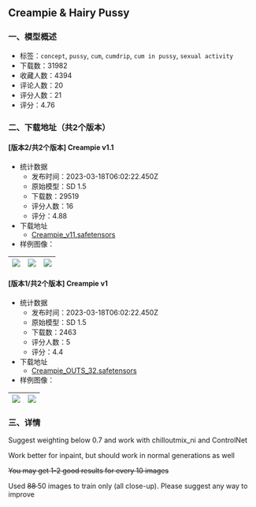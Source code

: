 ## Creampie & Hairy Pussy
### 一、模型概述

- 标签：`concept`, `pussy`, `cum`, `cumdrip`, `cum in pussy`, `sexual activity`
- 下载数：31982
- 收藏人数：4394
- 评论人数：20
- 评分人数：21
- 评分：4.76

### 二、下载地址（共2个版本）

#### [版本2/共2个版本] Creampie v1.1

- 统计数据
  - 发布时间：2023-03-18T06:02:22.450Z
  - 原始模型：SD 1.5
  - 下载数：29519
  - 评分人数：16
  - 评分：4.88
- 下载地址
  - [Creampie_v11.safetensors](https://civitai.com/api/download/models/18077)
- 样例图像：

| <img src="https://image.civitai.com/xG1nkqKTMzGDvpLrqFT7WA/abcede01-3aea-4fa9-4bc0-d8a04d003a00/width=450/185599.jpeg" /> | <img src="https://image.civitai.com/xG1nkqKTMzGDvpLrqFT7WA/21cf3b76-7200-4f2e-aa36-2913db6d3500/width=450/185598.jpeg" /> | <img src="https://image.civitai.com/xG1nkqKTMzGDvpLrqFT7WA/c9bbeb56-188e-4b42-f53b-a96159d83b00/width=450/185597.jpeg" /> |
| ---- | ---- | ---- |

#### [版本1/共2个版本] Creampie v1

- 统计数据
  - 发布时间：2023-03-18T06:02:22.450Z
  - 原始模型：SD 1.5
  - 下载数：2463
  - 评分人数：5
  - 评分：4.4
- 下载地址
  - [Creampie_OUTS_32.safetensors](https://civitai.com/api/download/models/17149)
- 样例图像：

| <img src="https://image.civitai.com/xG1nkqKTMzGDvpLrqFT7WA/94fba9c5-e627-4610-7081-1f3570d8e900/width=450/173973.jpeg" /> | <img src="https://image.civitai.com/xG1nkqKTMzGDvpLrqFT7WA/92e2ca46-8260-472f-7a2c-02548c01d400/width=450/173972.jpeg" /> |
| ---- | ---- |


### 三、详情
<p>Suggest weighting below 0.7 and work with chilloutmix_ni and ControlNet</p><p>Work better for inpaint, but should work in normal generations as well</p><p><s>You may get 1-2 good results for every 10 images</s></p><p>Used <s>88 </s>50 images to train only (all close-up). Please suggest any way to improve</p>